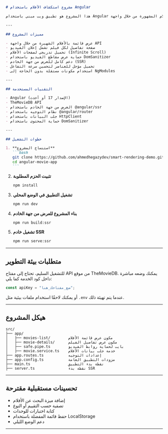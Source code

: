 ````markdown
# مشروع استكشاف الأفلام باستخدام Angular

هذا المشروع هو تطبيق ويب مبني باستخدام Angular يعرض قائمة بالأفلام المشهورة من خلال واجهة TheMovieDB API. يعتمد المشروع على أحدث تقنيات Angular مثل المكونات المستقلة (Standalone Components)، والمعالجة من جهة الخادم (Server-Side Rendering - SSR)، وتأجيل التفاعل (Defer Hydration) لتحسين الأداء وتجربة المستخدم.

---

## مميزات المشروع

- عرض قائمة بالأفلام الشهيرة من خلال واجهة API
- صفحة تفاصيل لكل فيلم تشمل إعلان الفيديو
- تحميل تدريجي لصفحات الأفلام (Infinite Scroll)
- حماية عرض مقاطع الفيديو باستخدام DomSanitizer
- دعم كامل للعرض من جهة الخادم (SSR)
- تحميل مؤجل للعناصر لتحسين سرعة التفاعل
- استخدام مكونات مستقلة بدون الحاجة إلى NgModules

---

## التقنيات المستخدمة

- Angular (الإصدار 17 أو أحدث)
- TheMovieDB API
- العرض من جهة الخادم باستخدام @angular/ssr
- نظام التوجيه باستخدام @angular/router
- جلب البيانات باستخدام HttpClient
- حماية المحتوى باستخدام DomSanitizer

---

## خطوات التشغيل

1. **استنساخ المشروع**
   ```bash
   git clone https://github.com/ahmedhegazydev/smart-rendering-demo.git
   cd angular-movie-app
   ```
````

2. **تثبيت الحزم المطلوبة**

   ```bash
   npm install
   ```

3. **تشغيل التطبيق في الوضع المحلي**

   ```bash
   npm run dev
   ```

4. **بناء المشروع للعرض من جهة الخادم**

   ```bash
   npm run build:ssr
   ```

5. **تشغيل خادم SSR**

   ```bash
   npm run serve:ssr
   ```

---

## متطلبات بيئة التطوير

للتشغيل السليم، تحتاج إلى مفتاح API من موقع TheMovieDB.
يمكنك وضعه مباشرة داخل كود الخدمة كما يلي:

```ts
const apiKey = "ضع_مفتاحك_هنا";
```

أو يمكنك لاحقًا استخدام ملفات بيئية مثل `.env` عندما يتم تهيئة ذلك.

---

## هيكل المشروع

```
src/
├── app/
│   ├── movies-list/        مكون عرض قائمة الأفلام
│   ├── movie-details/      مكون عرض تفاصيل الفيلم
│   ├── safe.pipe.ts        بايب لحماية روابط الفيديو
│   ├── movie.service.ts    خدمة جلب بيانات الأفلام
├── app.routes.ts           إعدادات التوجيه
├── app.config.ts           مزودات التطبيق العامة
├── main.ts                 نقطة بدء التطبيق
├── server.ts               نقطة بدء SSR
```

---

## تحسينات مستقبلية مقترحة

- إضافة ميزة البحث عن الأفلام
- تصفية حسب التقييم أو النوع
- كتابة اختبارات للوحدات
- حفظ قائمة المفضلة باستخدام LocalStorage
- دعم الوضع الليلي

---
